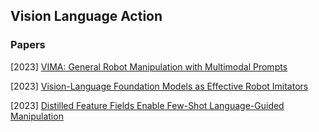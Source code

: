 ## Vision Language Action

### Papers

[2023] [VIMA: General Robot Manipulation with Multimodal Prompts](https://arxiv.org/abs/2210.03094)

[2023] [Vision-Language Foundation Models as Effective Robot Imitators](https://arxiv.org/abs/2311.01378)

[2023] [Distilled Feature Fields Enable Few-Shot Language-Guided Manipulation](https://arxiv.org/abs/2308.07931)